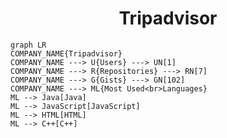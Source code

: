 <h1 align="center">Tripadvisor</h1>

```mermaid
graph LR
COMPANY_NAME{Tripadvisor}
COMPANY_NAME ---> U{Users} ---> UN[1]
COMPANY_NAME ---> R{Repositories} ---> RN[7]
COMPANY_NAME ---> G{Gists} ---> GN[102]
COMPANY_NAME ---> ML{Most Used<br>Languages}
ML --> Java[Java]
ML --> JavaScript[JavaScript]
ML --> HTML[HTML]
ML --> C++[C++]
```
